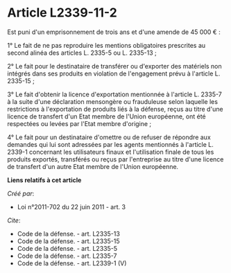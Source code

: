 # Article L2339-11-2

Est puni d'un emprisonnement de trois ans et d'une amende de 45 000 € : 

1° Le fait de ne pas reproduire les mentions obligatoires prescrites au second alinéa des articles L. 2335-5 ou L. 2335-13 ; 

2° Le fait pour le destinataire de transférer ou d'exporter des matériels non intégrés dans ses produits en violation de
l'engagement prévu à l'article L. 2335-15 ; 

3° Le fait d'obtenir la licence d'exportation mentionnée à l'article L. 2335-7 à la suite d'une déclaration mensongère ou
frauduleuse selon laquelle les restrictions à l'exportation de produits liés à la défense, reçus au titre d'une licence de
transfert d'un Etat membre de l'Union européenne, ont été respectées ou levées par l'Etat membre d'origine ; 

4° Le fait pour un destinataire d'omettre ou de refuser de répondre aux demandes qui lui sont adressées par les agents
mentionnés à l'article L. 2339-1 concernant les utilisateurs finaux et l'utilisation finale de tous les produits exportés,
transférés ou reçus par l'entreprise au titre d'une licence de transfert d'un autre Etat membre de l'Union européenne.

**Liens relatifs à cet article**

_Créé par_:

  - Loi n°2011-702 du 22 juin 2011 - art. 3

_Cite_:

  - Code de la défense. - art. L2335-13
  - Code de la défense. - art. L2335-15
  - Code de la défense. - art. L2335-5
  - Code de la défense. - art. L2335-7
  - Code de la défense. - art. L2339-1 (V)
